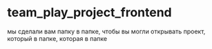 # team_play_project_frontend
мы сделали вам папку в папке, чтобы вы могли открывать проект, который в папке, которая в папке
